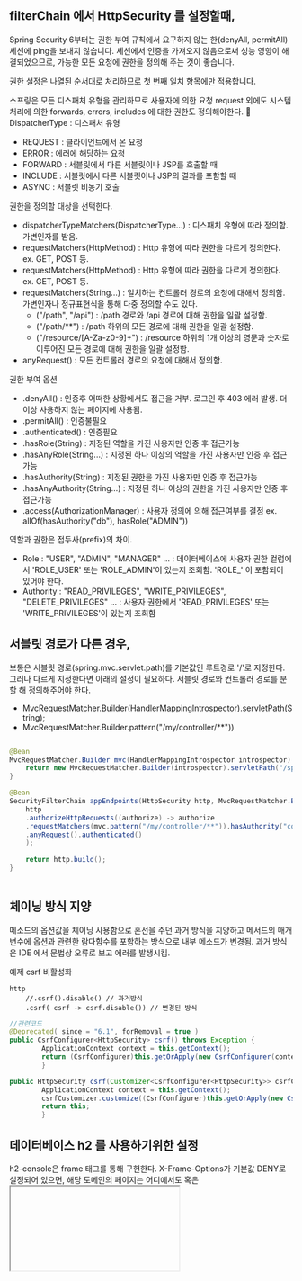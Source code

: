 
## filterChain 에서 HttpSecurity 를 설정할때,  

Spring Security 6부터는 권한 부여 규칙에서 요구하지 않는 한(denyAll, permitAll) 세션에 ping을 보내지 않습니다. 
세션에서 인증을 가져오지 않음으로써 성능 영향이 해결되었으므로, 가능한 모든 요청에 권한을 정의해 주는 것이 좋습니다.

권한 설정은 나열된 순서대로 처리하므로 첫 번째 일치 항목에만 적용합니다.

스프링은 모든 디스패처 유형을 관리하므로 사용자에 의한 요청 request 외에도 시스템 처리에 의한 forwards, errors, includes 에 대한 권한도 정의해야한다.
🥽DispatcherType : 디스패처 유형
* REQUEST : 클라이언트에서 온 요청
* ERROR : 에러에 해당하는 요청
* FORWARD : 서블릿에서 다른 서블릿이나 JSP를 호출할 때
* INCLUDE : 서블릿에서 다른 서블릿이나 JSP의 결과를 포함할 때
* ASYNC : 서블릿 비동기 호출

권한을 정의할 대상을 선택한다.
* dispatcherTypeMatchers(DispatcherType...) : 디스패치 유형에 따라 정의함. 가변인자를 받음.
* requestMatchers(HttpMethod) : Http 유형에 따라 권한을 다르게 정의한다. ex. GET, POST 등.
* requestMatchers(HttpMethod) : Http 유형에 따라 권한을 다르게 정의한다. ex. GET, POST 등.
* requestMatchers(String...) : 일치하는 컨트롤러 경로의 요청에 대해서 정의함. 가변인자나 정규표현식을 통해 다중 정의할 수도 있다. 
  * ("/path", "/api") : /path 경로와 /api 경로에 대해 권한을 일괄 설정함.
  * ("/path/**") : /path 하위의 모든 경로에 대해 권한을 일괄 설정함.
  * ("/resource/[A-Za-z0-9]+") : /resource 하위의 1개 이상의 영문과 숫자로 이루어진 모든 경로에 대해 권한을 일괄 설정함.
* anyRequest() : 모든 컨트롤러 경로의 요청에 대해서 정의함.

권한 부여 옵션
* .denyAll() : 인증후 어떠한 상황에서도 접근을 거부. 로그인 후 403 에러 발생. 더이상 사용하지 않는 페이지에 사용됨.
* .permitAll() : 인증불필요
* .authenticated() : 인증필요
* .hasRole(String) : 지정된 역할을 가진 사용자만 인증 후 접근가능
* .hasAnyRole(String...) : 지정된 하나 이상의 역할을 가진 사용자만 인증 후 접근가능
* .hasAuthority(String) : 지정된 권한을 가진 사용자만 인증 후 접근가능
* .hasAnyAuthority(String...) : 지정된 하나 이상의 권한을 가진 사용자만 인증 후 접근가능
* .access(AuthorizationManager) : 사용자 정의에 의해 접근여부를 결정 ex. allOf(hasAuthority("db"), hasRole("ADMIN"))

역할과 권한은 접두사(prefix)의 차이.
* Role : "USER", "ADMIN", "MANAGER" ... : 데이터베이스에 사용자 권한 컬럼에서 'ROLE_USER' 또는 'ROLE_ADMIN'이 있는지 조회함. 'ROLE_' 이 포함되어 있어야 한다.
* Authority : "READ_PRIVILEGES", "WRITE_PRIVILEGES", "DELETE_PRIVILEGES" ... : 사용자 권한에서 'READ_PRIVILEGES' 또는 'WRITE_PRIVILEGES'이 있는지 조회함


## 서블릿 경로가 다른 경우,

보통은 서블릿 경로(spring.mvc.servlet.path)를 기본값인 루트경로 '/'로 지정한다.
그러나 다르게 지정한다면 아래의 설정이 필요하다. 서블릿 경로와 컨트롤러 경로를 분할 해 정의해주어야 한다.

* MvcRequestMatcher.Builder(HandlerMappingIntrospector).servletPath(String);
* MvcRequestMatcher.Builder.pattern("/my/controller/**"))

```java

@Bean
MvcRequestMatcher.Builder mvc(HandlerMappingIntrospector introspector) {
	return new MvcRequestMatcher.Builder(introspector).servletPath("/spring-mvc");
}

@Bean
SecurityFilterChain appEndpoints(HttpSecurity http, MvcRequestMatcher.Builder mvc) {
    http
    .authorizeHttpRequests((authorize) -> authorize
    .requestMatchers(mvc.pattern("/my/controller/**")).hasAuthority("controller")
    .anyRequest().authenticated()
    );
    
    return http.build();
}
        
```

## 체이닝 방식 지양

메소드의 옵션값을 체이닝 사용함으로 혼선을 주던 과거 방식을 지양하고
메서드의 매개변수에 옵션과 관련한 람다함수를 포함하는 방식으로 내부 메소드가 변경됨. 
과거 방식은 IDE 에서 문법상 오류로 보고 에러를 발생시킴.

예제 csrf 비활성화

```
http
    //.csrf().disable() // 과거방식
    .csrf( csrf -> csrf.disable()) // 변경된 방식
```

```java
//관련코드
@Deprecated( since = "6.1", forRemoval = true )
public CsrfConfigurer<HttpSecurity> csrf() throws Exception {
        ApplicationContext context = this.getContext();
        return (CsrfConfigurer)this.getOrApply(new CsrfConfigurer(context));
        }

public HttpSecurity csrf(Customizer<CsrfConfigurer<HttpSecurity>> csrfCustomizer) throws Exception {
        ApplicationContext context = this.getContext();
        csrfCustomizer.customize((CsrfConfigurer)this.getOrApply(new CsrfConfigurer(context)));
        return this;
        }
```

## 데이터베이스 h2 를 사용하기위한 설정

h2-console은 frame 태그를 통해 구현한다.
X-Frame-Options가 기본값 DENY로 설정되어 있으면, 해당 도메인의 페이지는 어디에서도  <frame> 혹은 <iframe>태그로 로드될 수가 없게 된다.

아래 경로로 http 요청을 보낸다.
`http://localhost:8080/h2-console/header.jsp?jsessionid=0340fe8bf5d09068c343660456ea676e`
